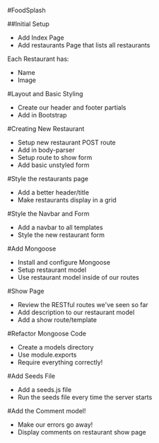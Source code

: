 #FoodSplash

##Initial Setup
* Add Index Page
* Add restaurants Page that lists all restaurants

Each Restaurant has:
   * Name
   * Image

#Layout and Basic Styling
* Create our header and footer partials
* Add in Bootstrap

#Creating New Restaurant
* Setup new restaurant POST route
* Add in body-parser
* Setup route to show form
* Add basic unstyled form

#Style the restaurants page
* Add a better header/title
* Make restaurants display in a grid

#Style the Navbar and Form
* Add a navbar to all templates
* Style the new restaurant form

#Add Mongoose
* Install and configure Mongoose
* Setup restaurant model
* Use restaurant model inside of our routes

#Show Page
* Review the RESTful routes we've seen so far
* Add description to our restaurant model
* Add a show route/template

#Refactor Mongoose Code
* Create a models directory
* Use module.exports
* Require everything correctly!

#Add Seeds File
* Add a seeds.js file
* Run the seeds file every time the server starts

#Add the Comment model!
* Make our errors go away!
* Display comments on restaurant show page
